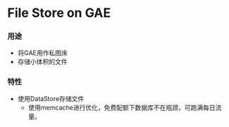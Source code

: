 # File Store on GAE

### 用途

* 将GAE用作私图床
* 存储小体积的文件

### 特性

* 使用DataStore存储文件
    * 使用memcache进行优化，免费配额下数据库不在瓶颈，可跑满每日流量。
